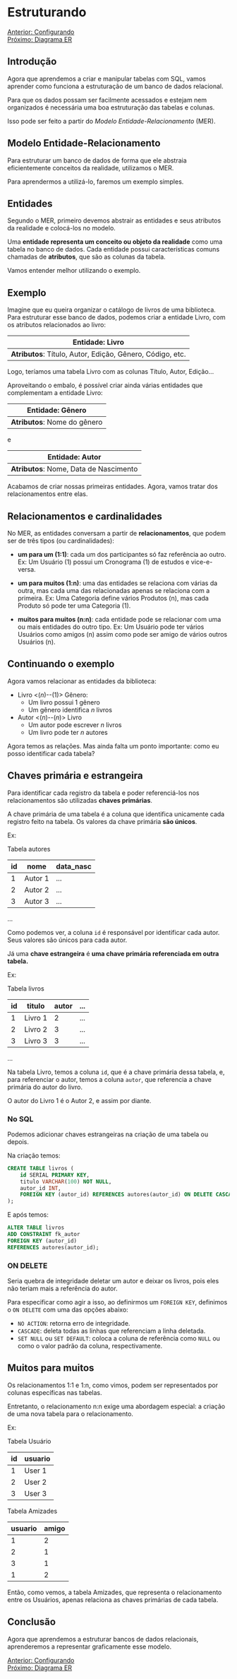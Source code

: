 # Estruturando

[Anterior: Configurando](Configurando.md)
<br>
[Próximo: Diagrama ER](Diagrama-ER.md)

## Introdução

Agora que aprendemos a criar e manipular tabelas com SQL, vamos aprender como funciona a estruturação de um banco de dados relacional.

Para que os dados possam ser facilmente acessados e estejam nem organizados é necessária uma boa estruturação das tabelas e colunas. 

Isso pode ser feito a partir do *Modelo Entidade-Relacionamento* (MER).

## Modelo Entidade-Relacionamento

Para estruturar um banco de dados de forma que ele abstraia eficientemente conceitos da realidade, utilizamos o MER.

Para aprendermos a utilizá-lo, faremos um exemplo simples.

## Entidades

Segundo o MER, primeiro devemos abstrair as entidades e seus atributos da realidade e colocá-los no modelo.

Uma **entidade representa um conceito ou objeto da realidade** como uma tabela no banco de dados. Cada entidade possui características comuns chamadas de **atributos**, que são as colunas da tabela.

Vamos entender melhor utilizando o exemplo.

## Exemplo

Imagine que eu queira organizar o catálogo de livros de uma biblioteca. Para estruturar esse banco de dados, podemos criar a entidade Livro, com os atributos relacionados ao livro:

| **Entidade**: Livro
| --------------------------------------------------------- |
|**Atributos**: Título, Autor, Edição, Gênero, Código, etc.


Logo, teríamos uma tabela Livro com as colunas Título, Autor, Edição...

Aproveitando o embalo, é possível criar ainda várias entidades que complementam a entidade Livro:

| **Entidade**: Gênero
| ---------------------------- |
| **Atributos**: Nome do gênero

e

| **Entidade**: Autor
| --------------------------------------- |
| **Atributos**: Nome, Data de Nascimento

Acabamos de criar nossas primeiras entidades. Agora, vamos tratar dos relacionamentos entre elas.

## Relacionamentos e cardinalidades

No MER, as entidades conversam a partir de **relacionamentos**, que podem ser de três tipos (ou cardinalidades):

- **um para um (1:1)**: cada um dos participantes só faz referência ao outro. Ex: Um Usuário (1) possui um Cronograma (1) de estudos e vice-e-versa.

- **um para muitos (1:n)**: uma das entidades se relaciona com várias da outra, mas cada uma das relacionadas apenas se relaciona com a primeira. Ex: Uma Categoria define vários Produtos (n), mas cada Produto só pode ter uma Categoria (1).

- **muitos para muitos (n:n)**: cada entidade pode se relacionar com uma ou mais entidades do outro tipo. Ex: Um Usuário pode ter vários Usuários como amigos (n) assim como pode ser amigo de vários outros Usuários (n).

## Continuando o exemplo

Agora vamos relacionar as entidades da biblioteca:

- Livro <($n$)--($1$)> Gênero:
    - Um livro possui $1$ gênero
    - Um gênero identifica $n$ livros
- Autor <($n$)--($n$)> Livro
    - Um autor pode escrever $n$ livros
    - Um livro pode ter $n$ autores

Agora temos as relações. Mas ainda falta um ponto importante: como eu posso identificar cada tabela?

## Chaves primária e estrangeira

Para identificar cada registro da tabela e poder referenciá-los nos relacionamentos são utilizadas **chaves primárias**.

A chave primária de uma tabela é a coluna que identifica unicamente cada registro feito na tabela. Os valores da chave primária **são únicos**.

Ex:

Tabela autores

| id | nome    | data_nasc
| -- | ------- | ---
| 1  | Autor 1 | ...
| 2  | Autor 2 | ...
| 3  | Autor 3 | ...
...

Como podemos ver, a coluna `id` é responsável por identificar cada autor. Seus valores são únicos para cada autor.

Já uma **chave estrangeira** é **uma chave primária referenciada em outra tabela.**

Ex:

Tabela livros

| id | titulo  | autor | ... |
| -- | ------- | ----- | --- |
| 1  | Livro 1 | 2     | ... |
| 2  | Livro 2 | 3     | ... |
| 3  | Livro 3 | 3     | ... |
...

Na tabela Livro, temos a coluna `id`, que é a chave primária dessa tabela, e, para referenciar o autor, temos a coluna `autor`, que referencia a chave primária do autor do livro. 

O autor do Livro 1 é o Autor 2, e assim por diante.

### No SQL

Podemos adicionar chaves estrangeiras na criação de uma tabela ou depois.

Na criação temos:

```sql
CREATE TABLE livros (
    id SERIAL PRIMARY KEY,
    titulo VARCHAR(100) NOT NULL,
    autor_id INT,
    FOREIGN KEY (autor_id) REFERENCES autores(autor_id) ON DELETE CASCADE
);
```

E após temos:

```sql
ALTER TABLE livros
ADD CONSTRAINT fk_autor
FOREIGN KEY (autor_id)
REFERENCES autores(autor_id);
```

### ON DELETE

Seria quebra de integridade deletar um autor e deixar os livros, pois eles não teriam mais a referência do autor.

Para especificar como agir a isso, ao definirmos um `FOREIGN KEY`, definimos o `ON DELETE` com uma das opções abaixo:

- `NO ACTION`: retorna erro de integridade.
- `CASCADE`: deleta todas as linhas que referenciam a linha deletada.
- `SET NULL` ou `SET DEFAULT`: coloca a coluna de referência como `NULL` ou como o valor padrão da coluna, respectivamente.

## Muitos para muitos

Os relacionamentos 1:1 e 1:n, como vimos, podem ser representados por colunas específicas nas tabelas.

Entretanto, o relacionamento n:n exige uma abordagem especial: a criação de uma nova tabela para o relacionamento.

Ex:

Tabela Usuário

| id | usuario |
| -- | ------- |
| 1  | User 1  |
| 2  | User 2  |
| 3  | User 3  |

Tabela Amizades

| usuario | amigo |
| ------- | ----- |
| 1       | 2     |
| 2       | 1     |
| 3       | 1     |
| 1       | 2     |

Então, como vemos, a tabela Amizades, que representa o relacionamento entre os Usuários, apenas relaciona as chaves primárias de cada tabela.

## Conclusão

Agora que aprendemos a estruturar bancos de dados relacionais, aprenderemos a representar graficamente esse modelo.

[Anterior: Configurando](Configurando.md)
<br>
[Próximo: Diagrama ER](Diagrama-ER.md)
